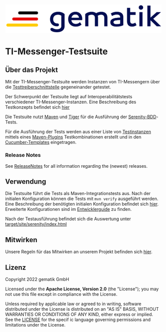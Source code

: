 # 

![logo](doc/images/Gematik_Logo_Flag.png)

# TI-Messenger-Testsuite

## Über das Projekt

Mit der TI-Messenger-Testsuite werden Instanzen von TI-Messengern über die [Testtreiberschnittstelle](https://github.com/gematik/api-ti-messenger/blob/main/src/openapi/TiMessengerTestTreiber.yaml) gegeneinander getestet.

Der Schwerpunkt der Testsuite liegt auf Interoperabilitätstests verschiedener TI-Messenger-Instanzen. Eine Beschreibung des Testkonzepts befindet sich
[hier](doc/userguide/Testsuite.adoc)

Die Testsuite nutzt [Maven](https://maven.apache.org/) und [Tiger](https://github.com/gematik/app-Tiger) für die Ausführung der [Serenity-BDD](https://serenity-bdd.github.io/)-Tests.

Für die Ausführung der Tests werden aus einer Liste von [Testinstanzen](src/test/resources/combine_items.json) mittels eines [Maven-Plugins](https://github.com/gematik/cucumber-test-combinations-maven-plugin) Testkombinationen erstellt und in den [Cucumber-Templates](src/test/resources/templates) eingetragen.

### Release Notes

See [ReleaseNotes](ReleaseNotes.md) for all information regarding the (newest) releases.

## Verwendung

Die Testsuite führt die Tests als Maven-Integrationstests aus. Nach der initialen Konfiguration können die Tests mit `mvn verify` ausgeführt werden. Eine Beschreibung der benötigten initialen Konfiguration befindet sich [hier](doc/userguide/GettingStarted.adoc). Erweiterte Konfigurationen sind im [Entwicklerguide](doc/userguide/DevGuide.adoc) zu finden.

Nach der Testausführung befindet sich die Auswertung unter [target/site/serenity/index.html](target/site/serenity/index.html)

## Mitwirken

Unsere Regeln für das Mitwirken an unserem Projekt befinden sich [hier](CONTRIBUTING.md).

## Lizenz

Copyright 2022 gematik GmbH

Licensed under the **Apache License, Version 2.0** (the "License"); you may not use this file except in compliance with the License.

Unless required by applicable law or agreed to in writing, software distributed under the License is distributed on an "AS IS" BASIS, WITHOUT WARRANTIES OR CONDITIONS OF ANY KIND, either express or implied. See the [LICENSE](./LICENSE) for the specif ic language governing permissions and limitations under the License.
